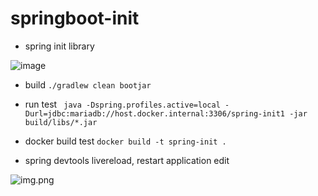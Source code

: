 # springboot-init

* spring init library

![image](https://user-images.githubusercontent.com/69664189/224232557-54128e75-0477-4272-8708-d3cee55aa8d8.png)


* build
```./gradlew clean bootjar ```


* run test
```  java -Dspring.profiles.active=local -Durl=jdbc:mariadb://host.docker.internal:3306/spring-init1 -jar build/libs/*.jar ```


* docker build test
``` docker build -t spring-init . ```

  

* spring devtools livereload, restart application edit

![img.png](img.png)